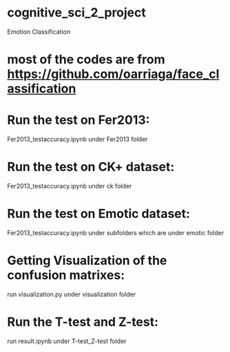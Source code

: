 # cognitive_sci_2_project
Emotion Classification

# most of the codes are from https://github.com/oarriaga/face_classification

# Run the test on Fer2013:
Fer2013_testaccuracy.ipynb under Fer2013 folder

# Run the test on CK+ dataset:
Fer2013_testaccuracy.ipynb under ck folder

# Run the test on Emotic dataset:
Fer2013_testaccuracy.ipynb under subfolders which are under emotic folder

# Getting Visualization of the confusion matrixes:
run visualization.py under visualization folder

# Run the T-test and Z-test:
run result.ipynb under T-test_Z-test folder
